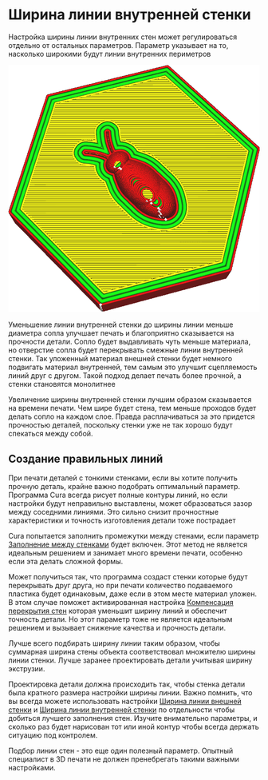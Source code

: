 Ширина линии внутренней стенки
====
Настройка ширины линии внутренних стен может регулироваться отдельно от остальных параметров. Параметр указывает на то, насколько широкими будут линии внутренних периметров

![Линии внутренних стен шире других ](../../../articles/images/wall_line_width_x.png)

Уменьшение линии внутренней стенки до ширины линии меньше диаметра сопла улучшает печать и благоприятно сказывается на прочности детали. Сопло будет выдавливать чуть меньше материала, но отверстие сопла будет перекрывать смежные линии внутренней стенки. Так уложенный материал внешней стенки будет немного подвигать материал внутренней, тем самым это улучшит сцепляемость линий друг с другом. Такой подход делает печать более прочной, а стенки становятся монолитнее

Увеличение ширины внутренней стенки лучшим образом сказывается на времени печати. Чем шире будет стена, тем меньше проходов будет делать сопло на каждом слое. Правда расплачиваться за это придется прочностью деталей, поскольку стенки уже не так хорошо будут спекаться между собой.

Создание правильных линий
----
При печати деталей с тонкими стенками, если вы хотите получить прочную деталь, крайне важно подобрать оптимальный параметр. Программа Cura всегда рисует полные контуры линий, но если настройки будут неправильно выставлены, может образоваться зазор между соседними линиями. Это сильно снизит прочностные характеристики и точность изготовления детали тоже пострадает

Cura попытается заполнить промежутки между стенами, если параметр [Заполнение между стенками](../shell/fill_perimeter_gaps.md) будет включен. Этот метод не является идеальным решением и занимает много времени печати, особенно если эта делать сложной формы.

Может получиться так, что программа создаст стенки которые будут перекрывать друг друга, но при печати количество подаваемого пластика будет одинаковым, даже если в этом месте материал уложен.  В этом случае поможет активированная настройка [Компенсация перекрытия стен](../shell/travel_compensate_overlapping_walls_enabled.md) которая уменьшит ширину линий и обеспечит точность детали. Но этот параметр тоже не является идеальным решением и вызывает снижение качества и прочность детали.

Лучше всего подбирать ширину линии таким образом, чтобы суммарная ширина стены объекта соответствовал множителю ширины линии стенки. Лучше заранее проектировать детали учитывая ширину экструзии.  

Проектировка детали должна происходить так, чтобы стенка детали была кратного размера настройки ширины линии. Важно помнить, что вы всегда можете использовать настройки [Ширина линии внешней стенки](../resolution/wall_line_width_0.md) и [Ширина линии внутренней стенки](../resolution/wall_line_width_x.md) по отдельности чтобы добиться лучшего заполнения стен.  Изучите внимательно параметры, и сколько раз будет нарисован тот или иной контур чтобы всегда держать ситуацию под контролем.

Подбор линии стен - это еще один полезный параметр. Опытный специалист в 3D печати не должен пренебрегать такими важными настройками.